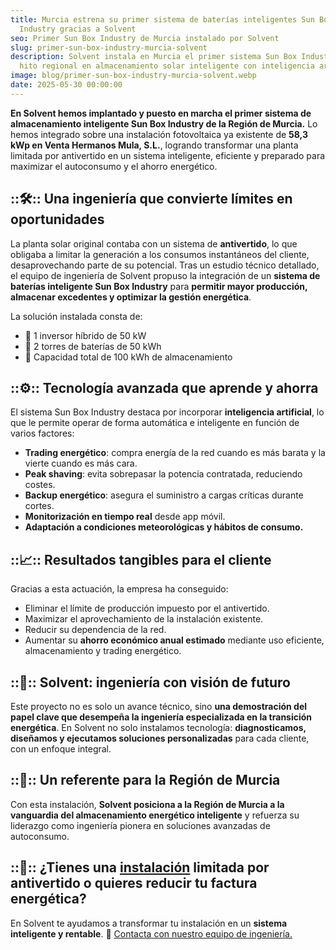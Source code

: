 ```yaml
---
title: Murcia estrena su primer sistema de baterías inteligentes Sun Box
  Industry gracias a Solvent
seo: Primer Sun Box Industry de Murcia instalado por Solvent
slug: primer-sun-box-industry-murcia-solvent
description: Solvent instala en Murcia el primer sistema Sun Box Industry, un
  hito regional en almacenamiento solar inteligente con inteligencia artificial.
image: blog/primer-sun-box-industry-murcia-solvent.webp
date: 2025-05-30 00:00:00
---
```

<!-- ## Región de Murcia ya cuenta con el primer sistema de baterías inteligentes Sun Box Industry gracias a Solvent -->

**En Solvent hemos implantado y puesto en marcha el primer sistema de almacenamiento inteligente Sun Box Industry de la Región de Murcia.** Lo hemos integrado sobre una instalación fotovoltaica ya existente de **58,3 kWp en Venta Hermanos Mula, S.L.**, logrando transformar una planta limitada por antivertido en un sistema inteligente, eficiente y preparado para maximizar el autoconsumo y el ahorro energético.

## ::🛠️:: Una ingeniería que convierte límites en oportunidades

La planta solar original contaba con un sistema de **antivertido**, lo que obligaba a limitar la generación a los consumos instantáneos del cliente, desaprovechando parte de su potencial. Tras un estudio técnico detallado, el equipo de ingeniería de Solvent propuso la integración de un **sistema de baterías inteligente Sun Box Industry** para **permitir mayor producción, almacenar excedentes y optimizar la gestión energética**.

La solución instalada consta de:

- 🔋 1 inversor híbrido de 50 kW
- 🔋 2 torres de baterías de 50 kWh
- 💾 Capacidad total de 100 kWh de almacenamiento

## ::⚙️:: Tecnología avanzada que aprende y ahorra

El sistema Sun Box Industry destaca por incorporar **inteligencia artificial**, lo que le permite operar de forma automática e inteligente en función de varios factores:

- **Trading energético**: compra energía de la red cuando es más barata y la vierte cuando es más cara.
- **Peak shaving**: evita sobrepasar la potencia contratada, reduciendo costes.
- **Backup energético**: asegura el suministro a cargas críticas durante cortes.
- **Monitorización en tiempo real** desde app móvil.
- **Adaptación a condiciones meteorológicas y hábitos de consumo.**

## ::📈:: Resultados tangibles para el cliente

Gracias a esta actuación, la empresa ha conseguido:

- Eliminar el límite de producción impuesto por el antivertido.
- Maximizar el aprovechamiento de la instalación existente.
- Reducir su dependencia de la red.
- Aumentar su **ahorro económico anual estimado** mediante uso eficiente, almacenamiento y trading energético.

## ::🧠:: Solvent: ingeniería con visión de futuro

Este proyecto no es solo un avance técnico, sino **una demostración del papel clave que desempeña la ingeniería especializada en la transición energética**. En Solvent no solo instalamos tecnología: **diagnosticamos, diseñamos y ejecutamos soluciones personalizadas** para cada cliente, con un enfoque integral.

## ::📍:: Un referente para la Región de Murcia

Con esta instalación, **Solvent posiciona a la Región de Murcia a la vanguardia del almacenamiento energético inteligente** y refuerza su liderazgo como ingeniería pionera en soluciones avanzadas de autoconsumo.

## ::🔗:: ¿Tienes una [ instalación](/proyectos/) limitada por antivertido o quieres reducir tu factura energética?

En Solvent te ayudamos a transformar tu instalación en un **sistema inteligente y rentable**.
🔎 [Contacta con nuestro equipo de ingeniería.](/contacto/)

